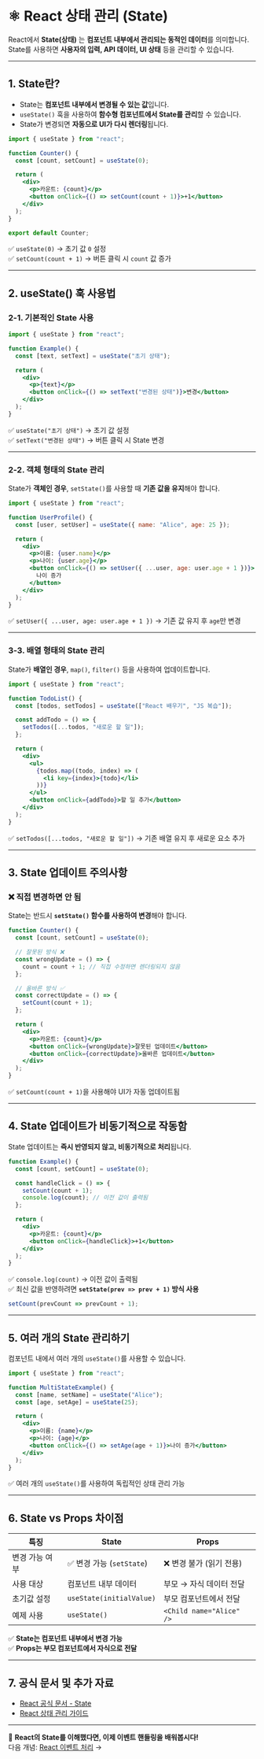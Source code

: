 # ⚛️ React 상태 관리 (State)

React에서 **State(상태)** 는 **컴포넌트 내부에서 관리되는 동적인 데이터**를 의미합니다.  
State를 사용하면 **사용자의 입력, API 데이터, UI 상태** 등을 관리할 수 있습니다.

---

## 1. State란?
- State는 **컴포넌트 내부에서 변경될 수 있는 값**입니다.
- `useState()` 훅을 사용하여 **함수형 컴포넌트에서 State를 관리**할 수 있습니다.
- State가 변경되면 **자동으로 UI가 다시 렌더링**됩니다.

```jsx
import { useState } from "react";

function Counter() {
  const [count, setCount] = useState(0);

  return (
    <div>
      <p>카운트: {count}</p>
      <button onClick={() => setCount(count + 1)}>+1</button>
    </div>
  );
}

export default Counter;
```
✅ `useState(0)` → 초기 값 `0` 설정  
✅ `setCount(count + 1)` → 버튼 클릭 시 `count` 값 증가  

---

## 2. useState() 훅 사용법

### 2-1. 기본적인 State 사용
```jsx
import { useState } from "react";

function Example() {
  const [text, setText] = useState("초기 상태");

  return (
    <div>
      <p>{text}</p>
      <button onClick={() => setText("변경된 상태")}>변경</button>
    </div>
  );
}
```
✅ `useState("초기 상태")` → 초기 값 설정  
✅ `setText("변경된 상태")` → 버튼 클릭 시 State 변경  

---

### 2-2. 객체 형태의 State 관리
State가 **객체인 경우**, `setState()`를 사용할 때 **기존 값을 유지**해야 합니다.

```jsx
import { useState } from "react";

function UserProfile() {
  const [user, setUser] = useState({ name: "Alice", age: 25 });

  return (
    <div>
      <p>이름: {user.name}</p>
      <p>나이: {user.age}</p>
      <button onClick={() => setUser({ ...user, age: user.age + 1 })}>
        나이 증가
      </button>
    </div>
  );
}
```
✅ `setUser({ ...user, age: user.age + 1 })` → 기존 값 유지 후 `age`만 변경  

---

### 3-3. 배열 형태의 State 관리
State가 **배열인 경우**, `map()`, `filter()` 등을 사용하여 업데이트합니다.

```jsx
import { useState } from "react";

function TodoList() {
  const [todos, setTodos] = useState(["React 배우기", "JS 복습"]);

  const addTodo = () => {
    setTodos([...todos, "새로운 할 일"]);
  };

  return (
    <div>
      <ul>
        {todos.map((todo, index) => (
          <li key={index}>{todo}</li>
        ))}
      </ul>
      <button onClick={addTodo}>할 일 추가</button>
    </div>
  );
}
```
✅ `setTodos([...todos, "새로운 할 일"])` → 기존 배열 유지 후 새로운 요소 추가  

---

## 3. State 업데이트 주의사항

### ❌ 직접 변경하면 안 됨
State는 반드시 **`setState()` 함수를 사용하여 변경**해야 합니다.

```jsx
function Counter() {
  const [count, setCount] = useState(0);

  // 잘못된 방식 ❌
  const wrongUpdate = () => {
    count = count + 1; // 직접 수정하면 렌더링되지 않음
  };

  // 올바른 방식 ✅
  const correctUpdate = () => {
    setCount(count + 1);
  };

  return (
    <div>
      <p>카운트: {count}</p>
      <button onClick={wrongUpdate}>잘못된 업데이트</button>
      <button onClick={correctUpdate}>올바른 업데이트</button>
    </div>
  );
}
```
✅ `setCount(count + 1)`을 사용해야 UI가 자동 업데이트됨  

---

## 4. State 업데이트가 비동기적으로 작동함
State 업데이트는 **즉시 반영되지 않고, 비동기적으로 처리**됩니다.

```jsx
function Example() {
  const [count, setCount] = useState(0);

  const handleClick = () => {
    setCount(count + 1);
    console.log(count); // 이전 값이 출력됨
  };

  return (
    <div>
      <p>카운트: {count}</p>
      <button onClick={handleClick}>+1</button>
    </div>
  );
}
```
✅ `console.log(count)` → 이전 값이 출력됨  
✅ 최신 값을 반영하려면 **`setState(prev => prev + 1)` 방식 사용**

```jsx
setCount(prevCount => prevCount + 1);
```

---

## 5. 여러 개의 State 관리하기

컴포넌트 내에서 여러 개의 `useState()`를 사용할 수 있습니다.

```jsx
import { useState } from "react";

function MultiStateExample() {
  const [name, setName] = useState("Alice");
  const [age, setAge] = useState(25);

  return (
    <div>
      <p>이름: {name}</p>
      <p>나이: {age}</p>
      <button onClick={() => setAge(age + 1)}>나이 증가</button>
    </div>
  );
}
```
✅ 여러 개의 `useState()`를 사용하여 독립적인 상태 관리 가능  

---

## 6. State vs Props 차이점

| 특징 | State | Props |
|------|-------|-------|
| 변경 가능 여부 | ✅ 변경 가능 (`setState`) | ❌ 변경 불가 (읽기 전용) |
| 사용 대상 | 컴포넌트 내부 데이터 | 부모 → 자식 데이터 전달 |
| 초기값 설정 | `useState(initialValue)` | 부모 컴포넌트에서 전달 |
| 예제 사용 | `useState()` | `<Child name="Alice" />` |

✅ **State는 컴포넌트 내부에서 변경 가능**  
✅ **Props는 부모 컴포넌트에서 자식으로 전달**  

---

## 7. 공식 문서 및 추가 자료
- [React 공식 문서 - State](https://react.dev/reference/react/useState)
- [React 상태 관리 가이드](https://react.dev/learn/state-a-components-memory)

---

🚀 **React의 State를 이해했다면, 이제 이벤트 핸들링을 배워봅시다!**  
다음 개념: [React 이벤트 처리](./events.md) →
